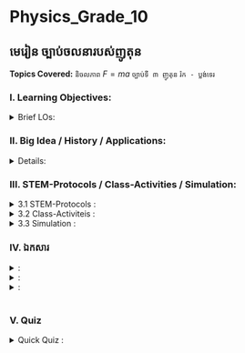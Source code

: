 # Physics_Grade_10



## មេរៀន ច្បាប់ចលនារបស់ញូតុន
**Topics Covered:** `និចលភាព` $F = ma$ `ច្បាប់ទី ៣ ញូតុន` `រ៉ក - ប្លង់ទេរ` 
<br>

### I. Learning Objectives: 

<details>
  <summary> Brief LOs:</summary>
  <br/>

<!--START_SECTION:activity-->

- Understand Newton's first law of motion and its implications
- Explain Newton's second law of motion and apply it to calculate force, mass, and acceleration
- Comprehend Newton's third law of motion and analyze action-reaction pairs
- Apply Newton's laws to real-world scenarios and practical applications
- Develop problem-solving skills using Newton's laws of motion

  
<!--END_SECTION:activity-->
</details> 

### II. Big Idea / History / Applications: 
<details>
  <summary> Details:</summary>
  <br/>

<!--START_SECTION:activity-->

#### 2.1 Big Ideas of Newton’s Laws of Motion:  
Newton’s Laws of Motion revolutionized the way we understand the physical world, providing a framework for almost everything in mechanics—from the motion of planets to why a soccer ball rolls across the field. These laws unlock the secrets behind movement, forces, and interactions, forming the foundation of physics. 

###### 1. First Law (Law of Inertia):  
Imagine pushing a shopping cart—without a push, it stays still. Newton’s first law explains that objects resist changes to their state of motion. This law reveals why things don't just move on their own: an object at rest stays at rest, and an object in motion stays in motion unless acted upon by an outside force. It's like a hidden rule that governs all movement around us, from a parked car to a drifting skateboard.

###### 2. Second Law (F=ma): 
Ever wonder why heavier objects are harder to push? Newton’s second law explains how force and mass interact. The acceleration of an object depends on how much force you apply and the object’s mass. This law is why race cars are light—they can speed up quickly because they don't have much mass to push against the force.

###### 3. Third Law (Action-Reaction): 
If you've ever jumped off a boat and watched it drift away, you’ve experienced Newton’s third law: For every action, there’s an equal and opposite reaction. This law governs everything from rocket launches to how fish swim. It's the hidden dance of forces that balance our world.

#### 2.2 The Story Behind Newton’s Discovery:  
Newton’s genius didn’t arrive in a flash—it was built upon centuries of curiosity. The ancient Greeks believed that heavy objects fall faster than light ones, a view that would remain unchallenged for centuries. In the late 16th century, Galileo Galilei turned this idea upside down by showing that all objects fall at the same rate in a vacuum, regardless of weight. Galileo’s experiments laid the groundwork, but it was Isaac Newton who connected the dots.

In the mid-1600s, Newton famously wondered about gravity after watching an apple fall from a tree (though whether that exact moment sparked the revelation is debated!). This led him to think about the forces that govern all motion, from falling apples to the orbits of planets. Newton built upon Galileo’s discoveries, combining them with his own insights into force and acceleration to create the laws of motion. These laws became the bedrock of classical physics, transforming our understanding of the universe.

#### 2.3 Why It Matters:  
Newton’s laws explain nearly everything we experience in daily life—whether it's the way we walk, ride a bike, or even launch a spacecraft. They make the world less mysterious and more amazing. Understanding these laws gives us the power to explore the universe, build incredible machines, and improve our lives. These ideas shaped the modern world, and appreciating them is like holding the key to understanding how everything around you works.



  
<!--END_SECTION:activity-->
</details> 


### III. STEM-Protocols / Class-Activities / Simulation: 

<details>
  <summary> 3.1 STEM-Protocols :</summary>
  <br/>

<!--START_SECTION:activity-->
  - [Lab-1]()
  - [Lab-2]()
  - [Lab-3]()  
<!--END_SECTION:activity-->
</details> 
<details>
  <summary> 3.2 Class-Activiteis :</summary>
  <br/>

<!--START_SECTION:activity-->
  - [inertia]()
  - [Newtow Second law]()
  - [Water Rocket]()  
<!--END_SECTION:activity-->
</details> 
<details>
  <summary> 3.3 Simulation :</summary>
  <br/>

<!--START_SECTION:activity-->
  - [PhET-Forces and Motion](https://phet.colorado.edu/en/simulations/forces-and-motion-basics)
  - [Ramp Pulley](https://ophysics.com/f3.html)
  
<!--END_SECTION:activity-->
</details> 


### IV. ឯកសារ
<details>
  <summary>  :</summary> 4.1 វីដេអូ/ឯកសារ ពន្យល់ ខ្លឹមសារមេរៀន:</summary>
  <br/>

<!--START_SECTION:activity-->

    * [🎬 មេរៀន ទ្រឹស្តីស៊ីនេទិចនៃឧស្ម័ន បង្រៀនដោយលោកគ្រូ យិន អ៊ាង (MoEYS Official)](https://youtube.com/playlist?list=PL2G_O4s8LpX-srF-aHX8k2O_Dg3LqQ9jm)
    * [🎬 មេរៀន ទ្រឹស្តីស៊ីនេទិចនៃឧស្ម័ន បង្រៀនដោយលោកគ្រូហាក់ កុសល Full Playlist](https://www.youtube.com/playlist?list=PLH3117ApWampfSrIezrqrQY7Tz2exIqns) 

<!--END_SECTION:activity-->
</details> 

<details>
  <summary>  :</summary> មេរៀនសង្ខេប - Mindmap - លំហាត់អនុវត្តន៍:</summary>
  <br/>

<!--START_SECTION:activity-->

    * [Mind-Map]()
    * [📚 T.Physics Summary]() 
    * [📚 Lesson Practice Exercises]()

<!--END_SECTION:activity-->
</details> 
<details>
  <summary>  :</summary> 4.3 វីដេអូកែលំហាត់ (ប្រភព Youtube): </summary>
  <br/>

<!--START_SECTION:activity-->
    * [Ex-1]()
    * [Ex-2]()
    * [Ex-3]()
    * [Ex-4]()
    * [Ex-5]()
  
<!--END_SECTION:activity-->
</details> 
      


 
 <br>
 
### V. Quiz

<details>
  <br/>
<summary>  Quick Quiz :</summary>
<!--START_SECTION:activity-->


![alt text](https://github.com/Tulamechatronics/Physics_Grade_10/blob/main/Folder/sample-quiz-animation.gif)
  
<!--END_SECTION:activity-->
</details>


<br>
<br>
  
